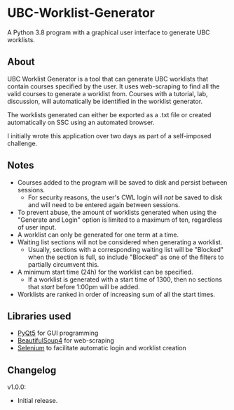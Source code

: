 # UBC-Worklist-Generator
A Python 3.8 program with a graphical user interface to generate UBC worklists.
## About
UBC Worklist Generator is a tool that can generate UBC worklists that contain courses specified by the user. It uses
web-scraping to find all the valid courses to generate a worklist from. Courses with a tutorial, lab, discussion, will
automatically be identified in the worklist generator.

The worklists generated can either be exported as a .txt file or created automatically on SSC using an automated browser.

I initially wrote this application over two days as part of a self-imposed challenge.
## Notes
- Courses added to the program will be saved to disk and persist between sessions.
    - For security reasons, the user's CWL login  will *not* be saved to disk and will need to be entered again between
  sessions.
- To prevent abuse, the amount of worklists generated when using the "Generate and Login" option is limited to a maximum of ten, regardless of
  user input.
- A worklist can only be generated for one term at a time.
- Waiting list sections will not be considered when generating a worklist.
    - Usually, sections with a corresponding waiting list will be "Blocked" when the section is full, so include "Blocked"
    as one of the filters to partially circumvent this.
- A minimum start time (24h) for the worklist can be specified.
  - If a worklist is generated with a start time of 1300, then no sections that *start* before 1:00pm will be added.
- Worklists are ranked in order of increasing sum of all the start times.

## Libraries used
- [PyQt5](https://pypi.org/project/PyQt5/) for GUI programming
- [BeautifulSoup4](https://pypi.org/project/beautifulsoup4/) for web-scraping
- [Selenium](https://pypi.org/project/selenium/) to facilitate automatic login and worklist creation
## Changelog

v1.0.0:
- Initial release.
  


